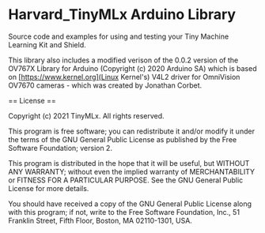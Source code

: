 # Harvard_TinyMLx Arduino Library

Source code and examples for using and testing your Tiny Machine Learning Kit and Shield.

This library also includes a modified verison of the 0.0.2 version of the OV767X Library for Arduino (Copyright (c) 2020 Arduino SA) which is based on [https://www.kernel.org](Linux Kernel's) V4L2 driver for OmniVision OV7670 cameras - which was created by Jonathan Corbet.

== License ==

Copyright (c) 2021 TinyMLx. All rights reserved.

This program is free software; you can redistribute it and/or modify it under the terms of the GNU General Public License as published by the Free Software Foundation; version 2.

This program is distributed in the hope that it will be useful, but WITHOUT ANY WARRANTY; without even the implied warranty of MERCHANTABILITY or FITNESS FOR A PARTICULAR PURPOSE. See the GNU General Public License for more details.

You should have received a copy of the GNU General Public License along with this program; if not, write to the Free Software Foundation, Inc., 51 Franklin Street, Fifth Floor, Boston, MA 02110-1301, USA.

